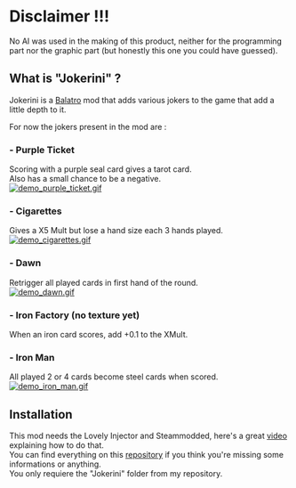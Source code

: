 # Disclaimer !!!

No AI was used in the making of this product, neither for the programming part nor the graphic part (but honestly this one you could have guessed).

## What is "Jokerini" ?

Jokerini is a [Balatro](https://store.steampowered.com/app/2379780/Balatro/?l=french) mod that adds various jokers to the game that add a little depth to it.

For now the jokers present in the mod are :

### - Purple Ticket
Scoring with a purple seal card gives a tarot card.<br>
Also has a small chance to be a negative.<br>
[![demo_purple_ticket.gif](https://github.com/Rockmard/Balatro-Jokerini/blob/main/src/demo/purple_ticket.gif?raw=true)]()

### - Cigarettes
Gives a X5 Mult but lose a hand size each 3 hands played.<br>
[![demo_cigarettes.gif](https://github.com/Rockmard/Balatro-Jokerini/blob/main/src/demo/cigarettes.gif?raw=true)]()

### - Dawn
Retrigger all played cards in first hand of the round.<br>
[![demo_dawn.gif](https://github.com/Rockmard/Balatro-Jokerini/blob/main/src/demo/dawn.gif)]()

### - Iron Factory (no texture yet)
When an iron card scores, add +0.1 to the XMult.

### - Iron Man
All played 2 or 4 cards become steel cards when scored.<br>
[![demo_iron_man.gif](https://github.com/Rockmard/Balatro-Jokerini/blob/main/src/demo/iron_man.gif)]()

## Installation
This mod needs the Lovely Injector and Steammodded, here's a great [video](https://www.youtube.com/watch?v=uDfxnwHO134) explaining how to do that.<br>
You can find everything on this [repository](https://github.com/Steamodded/smods) if you think you're missing some informations or anything.<br>
You only requiere the "Jokerini" folder from my repository.
